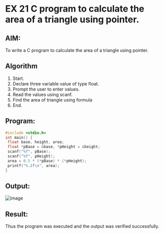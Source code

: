# EX 21 C program to calculate the area of a triangle using pointer.
## AIM:
To write a C program to calculate the area of a triangle using pointer.

## Algorithm
1. Start.
2. Declare three variable value of type float.
3. Prompt the user to enter values.
4. Read the values using scanf.
5. Find the area of triangle using formula
6. End.

## Program:
```c
#include <stdio.h>
int main() {
 float base, height, area;
 float *pBase = &base, *pHeight = &height;
 scanf("%f", pBase);
 scanf("%f", pHeight);
 area = 0.5 * (*pBase) * (*pHeight);
 printf("%.2f\n", area);
}
```

## Output:

![image](https://github.com/user-attachments/assets/5fd438d0-d813-41fd-8da4-a4d21ef61d3e)


## Result:
Thus the program was executed and the output was verified successfully.
